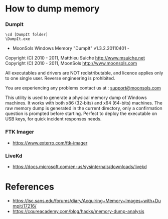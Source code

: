 # How to dump memory

### DumpIt

```` 
\cd [DumpIt folder] 
\DumpIt.exe
````

- MoonSols Windows Memory "DumpIt" v1.3.2.20110401 -  

Copyright (C) 2010 - 2011, Matthieu Suiche <http://www.msuiche.net>
Copyright (C) 2010 - 2011, MoonSols <http://www.moonsols.com>

All executables and drivers are NOT redistributable, and licence applies only to one single
user. Reverse engineering is prohibited.

You are experiencing any problems contact us at : support@moonsols.com

This utility is used to generate a physical memory dump of Windows machines. It works with both x86 (32-bits) and x64 (64-bits) machines.
The raw memory dump is generated in the current directory, only a confirmation question is prompted before starting.
Perfect to deploy the executable on USB keys, for quick incident responses needs.

### FTK Imager

- https://www.exterro.com/ftk-imager

### LiveKd

- https://docs.microsoft.com/en-us/sysinternals/downloads/livekd


# References

- https://isc.sans.edu/forums/diary/Acquiring+Memory+Images+with+Dumpit/17216/
- https://cqureacademy.com/blog/hacks/memory-dump-analysis
